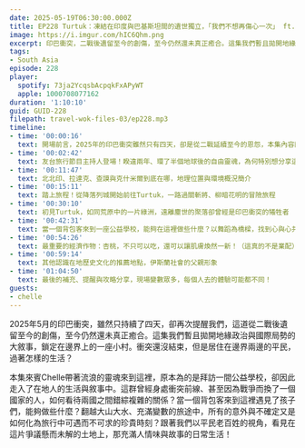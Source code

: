 ```yaml
---
date: 2025-05-19T06:30:00.000Z
title: EP228 Turtuk：凍結在印度與巴基斯坦間的遺世獨立，「我們不想再傷心一次」 ft. 行旅調調 Chelle
image: https://i.imgur.com/hIC6Qhm.png
excerpt: 印巴衝突，二戰後遺留至今的創傷，至今仍然還未真正癒合。這集我們暫且拋開地緣政治與國際局勢的大敘事，鎖定在邊界上的一座小村，看見在這片爭議懸而未解的土地上，那充滿人情味與故事的日常生活！
tags:
- South Asia
episode: 228
player:
  spotify: 73ja2YcqsbAcpqkFxAPyWT
  apple: 1000708077162
duration: '1:10:10'
guid: GUID-228
filepath: travel-wok-files-03/ep228.mp3
timeline:
- time: '00:00:16'
  text: 開場前言，2025年的印巴衝突雖然只有四天，卻是從二戰延續至今的恩怨，本集內容簡介
- time: '00:02:42'
  text: 友台旅行節目主持人登場！睽違兩年、環了半個地球後的自由靈魂，為何特別想分享這個地方的故事？
- time: '00:11:47'
  text: 北北印、拉達克、查謨與克什米爾到底在哪，地理位置與環境概況簡介
- time: '00:15:11'
  text: 踏上旅程！從降落列城開始前往Turtuk，一路過關斬將、柳暗花明的冒險旅程
- time: '00:30:10'
  text: 初見Turtuk，如同荒原中的一片綠洲，遠離塵世的聚落卻曾經是印巴衝突的犧牲者
- time: '00:42:31'
  text: 當一個背包客來到一座公益學校，能夠在這裡做些什麼？以舞蹈為橋樑，找到心與心共鳴的頻率
- time: '00:54:26'
  text: 最重要的經濟作物：杏桃，不只可以吃，還可以讓肌膚煥然一新！（這真的不是業配）
- time: '00:59:14'
  text: 其他認識在地歷史文化的推薦地點，伊斯蘭社會的父親形象
- time: '01:04:50'
  text: 最後的補充、提醒與攻略分享，現場變數眾多，每個人去的體驗可能都不同！
guests:
- chelle
---
```

2025年5月的印巴衝突，雖然只持續了四天，卻再次提醒我們，這道從二戰後遺留至今的創傷，至今仍然還未真正癒合。這集我們暫且拋開地緣政治與國際局勢的大敘事，鎖定在邊界上的一座小村。衝突還沒結束，但是居住在邊界兩邊的平民，過著怎樣的生活？

本集來賓Chelle帶著流浪的靈魂來到這裡，原本為的是拜訪一間公益學校，卻因此走入了在地人的生活與敘事中。這群曾經身處衝突前線、甚至因為戰爭而換了一個國家的人，如何看待兩國之間錯綜複雜的關係？當一個背包客來到這裡遇見了孩子們，能夠做些什麼？翻越大山大水、充滿變數的旅途中，所有的意外與不確定又是如何化為旅行中可遇而不可求的珍貴時刻？跟著我們以平民老百姓的視角，看見在這片爭議懸而未解的土地上，那充滿人情味與故事的日常生活！
